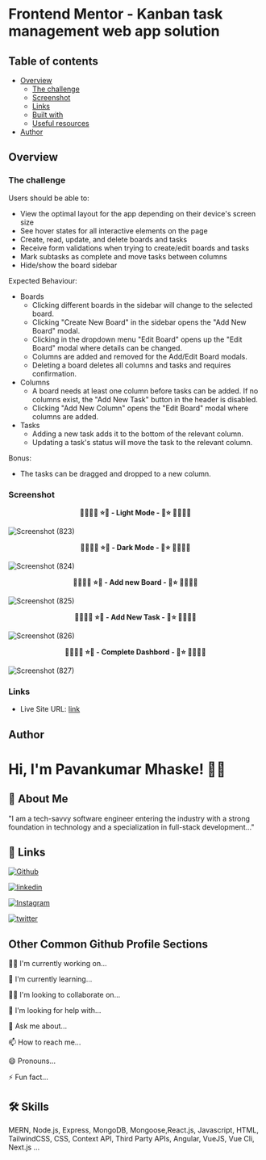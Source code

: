 # Frontend Mentor - Kanban task management web app solution

## Table of contents

- [Overview](#overview)
  - [The challenge](#the-challenge)
  - [Screenshot](#screenshot)
  - [Links](#links)
  - [Built with](#built-with)
  - [Useful resources](#useful-resources)
- [Author](#author)

## Overview

### The challenge

Users should be able to:

- View the optimal layout for the app depending on their device's screen size
- See hover states for all interactive elements on the page
- Create, read, update, and delete boards and tasks
- Receive form validations when trying to create/edit boards and tasks
- Mark subtasks as complete and move tasks between columns
- Hide/show the board sidebar

Expected Behaviour:

- Boards
  - Clicking different boards in the sidebar will change to the selected board.
  - Clicking "Create New Board" in the sidebar opens the "Add New Board" modal.
  - Clicking in the dropdown menu "Edit Board" opens up the "Edit Board" modal where details can be changed.
  - Columns are added and removed for the Add/Edit Board modals.
  - Deleting a board deletes all columns and tasks and requires confirmation.
- Columns
  - A board needs at least one column before tasks can be added. If no columns exist, the "Add New Task" button in the header is disabled.
  - Clicking "Add New Column" opens the "Edit Board" modal where columns are added.
- Tasks
  - Adding a new task adds it to the bottom of the relevant column.
  - Updating a task's status will move the task to the relevant column.

Bonus:

- The tasks can be dragged and dropped to a new column.

### Screenshot

<p align="center">
  <b> 🌴🎄🌳🌲 ⭐💖 - Light Mode - 💖⭐ 🌲🌳🎄🌴 </b>
</p>

![Screenshot (823)](https://github.com/Pavankumar-Mhaske/KanbanApp/assets/104865937/fd42f8f4-766e-4213-a5a0-2666f198ada7)

<p align="center">
  <b> 🌴🎄🌳🌲 ⭐💖 - Dark Mode - 💖⭐ 🌲🌳🎄🌴 </b>
</p>

![Screenshot (824)](https://github.com/Pavankumar-Mhaske/KanbanApp/assets/104865937/ac047795-83f8-4c33-b30d-22b2e2f3ffe4)

<p align="center">
  <b> 🌴🎄🌳🌲 ⭐💖 - Add new Board - 💖⭐ 🌲🌳🎄🌴 </b>
</p>

![Screenshot (825)](https://github.com/Pavankumar-Mhaske/KanbanApp/assets/104865937/4538b9bb-3309-49f2-b567-c3012647d46f)

<p align="center">
  <b> 🌴🎄🌳🌲 ⭐💖 - Add New Task - 💖⭐ 🌲🌳🎄🌴 </b>
</p>

![Screenshot (826)](https://github.com/Pavankumar-Mhaske/KanbanApp/assets/104865937/46e79dff-81d5-4bd4-b40f-0799c984c367)

<p align="center">
  <b> 🌴🎄🌳🌲 ⭐💖 - Complete Dashbord - 💖⭐ 🌲🌳🎄🌴 </b>
</p>

![Screenshot (827)](https://github.com/Pavankumar-Mhaske/KanbanApp/assets/104865937/cce85876-5293-4ea3-863e-bf88888701d8)

### Links

- Live Site URL: [link](https://kanban-app-ten-umber.vercel.app/)


## Author

# Hi, I'm Pavankumar Mhaske! 👋🏻

## 🚀 About Me

"I am a tech-savvy software engineer entering the industry with a strong foundation in technology and a specialization in full-stack development..."

## 🔗 Links

[![Github](https://img.shields.io/badge/Github-000?style=for-the-badge&logo=github&logoColor=white)](https://github.com/Pavankumar-Mhaske/)

[![linkedin](https://img.shields.io/badge/linkedin-0A66C2?style=for-the-badge&logo=linkedin&logoColor=white)](https://www.linkedin.com/feed/)

[![Instagram](https://img.shields.io/badge/Instagram-FFC0CB?style=for-the-badge&logo=instagram&logoColor=#f026e9)](https://www.instagram.com/p1mhaske1.618/)

[![twitter](https://img.shields.io/badge/twitter-1DA1F2?style=for-the-badge&logo=twitter&logoColor=white)](https://twitter.com/PavankumarMhas1/)

## Other Common Github Profile Sections

👩‍💻 I'm currently working on...

🧠 I'm currently learning...

👯‍♀️ I'm looking to collaborate on...

🤔 I'm looking for help with...

💬 Ask me about...

📫 How to reach me...

😄 Pronouns...

⚡️ Fun fact...

## 🛠 Skills

MERN, Node.js, Express, MongoDB, Mongoose,React.js, Javascript, HTML, TailwindCSS, CSS, Context API, Third Party APIs, Angular, VueJS, Vue Cli, Next.js ...
